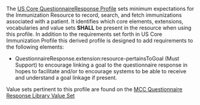 The [US Core QuestionnaireResponse Profile](http://hl7.org/fhir/us/core/STU6.1/StructureDefinition/us-core-questionnaireresponse) sets minimum expectations for the Immunization Resource to record, search, and fetch immunizations associated with a patient. It identifies which core elements, extensions, vocabularies and value sets **SHALL** be present in the resource when using this profile. In addition to the requirements set forth in US Core Immunization Profile this derived profile is designed to add requirements to the following elements:
* QuestionnaireResponse.extension:resource-pertainsToGoal (Must Support) to encourage linking a goal to the questionnaire response in hopes to facilitate and/or to encourage systems to be able to receive and understand a goal linkage if present.



Value sets pertinent to this profile are found on the [MCC Questionnaire Response Library Value Set ](mcc_questionnaire_response_value_sets.html)
